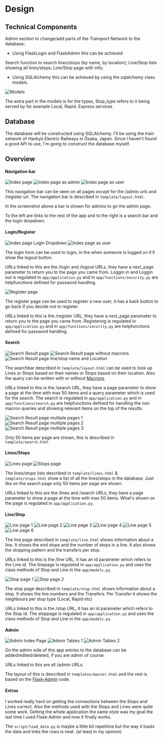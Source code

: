 # Design

## Technical Components
Admin section to change/add parts of the Transport Network to the database;
* Using FlaskLogin and FlaskAdmin this can be achieved

Search function to search lines/stops (by name, by location);
Line/Stop lists showing all lines/stops;
Line/Stop page with info;
* Using SQLAlchemy this can be achieved by using the sqlalchemy class models.

![Models](doc/Models.png)

The extra part in the models is for the types,
Stop_type refers to it being served by for example Local, Rapid, Express services

## Database
The database will be constructed using SQLAlchemy. I'll be using the train network of Hankyū Electric Railways in Ōsaka, Japan. Since I haven't found a good API to use, I'm going to construct the database myself.

## Overview

#### Navigation bar
![Index page](doc/app_index.png)
![Index page as admin](doc/app_index_admin.png)
![Index page as user](doc/app_index_user.png)

This navigation bar can be seen on all pages *except* for the /admin urls and /register url.
The navigation bar is described in `template/layout.html`.

In the screenshot above a bar is shown for admins to go the admin page.

To the left are links to the rest of the app and to the right is a search bar and the login dropdown.

#### Login/Register
![Index page Login Dropdown](doc/app_index_login.png)
![Index page as user](doc/app_index_user.png)

The login form can be used to login, in the when someone is logged on it'll show the logout button.

URLs linked to this are the /login and /logout URLs, they have a next_page parameter to return you to the page you came from.
Loggin in and Loggin out is regulated in `app/application.py` and in `app/functions/security.py` are helpfunctions defined for password handling.

![Register page](doc/app_register.png)

The register page can be used to register a new user, it has a back button to go back if you decide not to register.

URLs linked to this is the /register URL, they have a next_page parameter to return you to the page you came from.
Registering is regulated in `app/application.py` and in `app/functions/security.py` are helpfunctions defined for password handling.

#### Search
![Search Result page](doc/app_search.png)
![Search Result page without macrons](doc/app_search_without_macron.png)
![Search Result page line/stop name and Location](doc/app_line-stop_name_location.png)

The searchbar described in `template/layout.html` can be used to look up Lines or Stops based on their names or Stops based on their location. Also the query can be written with or without [Macrons](https://en.wikipedia.org/wiki/Macron_(diacritic)).

URLs linked to this is the /search URL, they have a page parameter to show a page at the time with max 50 items and a query parameter which is used for the search.
The search is regulated in `app/application.py` and in `app/functions/search.py` are helpfunctions defined for handling the non macron queries and showing relevant items on the top of the results.

![Search Result page multiple pages 1](doc/app_search_pages_1.png)
![Search Result page multiple pages 2](doc/app_search_pages_2.png)
![Search Result page multiple pages 3](doc/app_search_pages_3.png)

Only 50 items per page are shown, this is described in `template/search.html`

#### Lines/Stops
![Lines page](doc/app_lines.png)
![Stops page](doc/app_stops.png)

The lines/stops lists described in `template/lines.html` & `template/stops.html` show a list of all the lines/stops in the database. Just like on the search page only 50 items per page are shown.

URLs linked to this are the /lines and /search URLs, they have a page parameter to show a page at the time with max 50 items.
What's shown on the page is regulated in `app/application.py`.


#### Line/Stop
![Line page 1](doc/app_line_1.png)
![Line page 2](doc/app_line_2.png)
![Line page 3](doc/app_line_3.png)
![Line page 4](doc/app_line_4.png)
![Line page 5](doc/app_line_5.png)
![Line page 6](doc/app_line_6.png)

The line page described in `template/line.html` shows information about a line. It shows the end stops and the number of stops in a line. It also shows the stopping pattern and the transfers per stop.

URLs linked to this is the /line URL, it has an id parameter which refers to the Line id.
The linepage is regulated in `app/application.py` and uses the class methods of Stop and Line in the `app/models.py`.

![Stop page 1](doc/app_stop_1.png)
![Stop page 2](doc/app_stop_2.png)

The stop page described in `template/stop.html` shows information about a stop. It shows the line numbers and the Transfers. Per Transfer it shows the neighbours per stop type (Local, Rapid etc)

URLs linked to this is the /stop URL, it has an id parameter which refers to the Stop id.
The stoppage is regulated in `app/application.py` and uses the class methods of Stop and Line in the `app/models.py`.

#### Admin

![Admin Index Page](doc/app_admin_index.png)
![Admin Tables 1](doc/app_admin_tables_1.png)
![Admin Tables 2](doc/app_admin_tables_2.png)

On the admin side of this app entries to the database can be added/edited/deleted, if you are admin of course.

URLs linked to this are all /admin URLs.

The layout of this is described in `templates/master.html` and the rest is based on the [Flask-Admin](https://github.com/flask-admin/flask-admin) code.

#### Extras
I worked really hard on getting the connections between the Stops and Lines correct. Also the methods used with the Stops and Lines were quite some work. Getting the whole application the same style was my goal the last time I used Flask-Admin and now it finally works.

The `script/load_data.py` is maybe a little bit repetitive but the way it loads the data and links the rows is neat. (at least in my opinion)